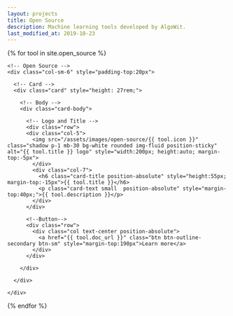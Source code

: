 ```yaml
---
layout: projects
title: Open Source
description: Machine learning tools developed by AlgoWit.
last_modified_at: 2019-10-23
---
```


<div class="row">

  <!-- Looping through open source -->
  {% for tool in site.open_source %}

    <!-- Open Source -->
    <div class="col-sm-6" style="padding-top:20px">

      <!-- Card -->
      <div class="card" style="height: 27rem;">

        <!-- Body -->
        <div class="card-body">

          <!-- Logo and Title -->
          <div class="row">
          <div class="col-5">
            <img src="/assets/images/open-source/{{ tool.icon }}" class="shadow p-1 mb-30 bg-white rounded img-fluid position-sticky" alt="{{ tool.title }} logo" style="width:200px; height:auto; margin-top:-5px">
            </div>
            <div class="col-7">
              <h6 class="card-title position-absolute" style="height:55px; margin-top:-15px">{{ tool.title }}</h6>
              <p class="card-text small  position-absolute" style="margin-top:40px;">{{ tool.description }}</p>
            </div>
          </div>

          <!--Button-->
          <div class="row">
            <div class="col text-center position-absolute">
              <a href="{{ tool.doc_url }}" class="btn btn-outline-secondary btn-sm" style="margin-top:190px">Learn more</a>
            </div>
          </div>

        </div>

      </div>

    </div>

  {% endfor %}

</div>



